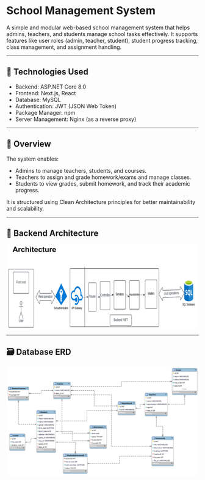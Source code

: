 # School Management System

A simple and modular web-based school management system that helps admins, teachers, and students manage school tasks effectively. It supports features like user roles (admin, teacher, student), student progress tracking, class management, and assignment handling.

---

## 🚀 Technologies Used

- Backend: ASP.NET Core 8.0  
- Frontend: Next.js, React  
- Database: MySQL  
- Authentication: JWT (JSON Web Token)  
- Package Manager: npm  
- Server Management: Nginx (as a reverse proxy)  

---

## 🧠 Overview

The system enables:
- Admins to manage teachers, students, and courses.
- Teachers to assign and grade homework/exams and manage classes.
- Students to view grades, submit homework, and track their academic progress.

It is structured using Clean Architecture principles for better maintainability and scalability.

---

## 🔧 Backend Architecture

![Backend Architecture](https://github.com/mo7amedgom3a/School-Management-System/blob/main/Front/school-front/public/backend.png?raw=true)

---

## 🗃 Database ERD

![Database ERD](https://github.com/mo7amedgom3a/School-Management-System/blob/main/Front/school-front/public/school_db.png?raw=true)